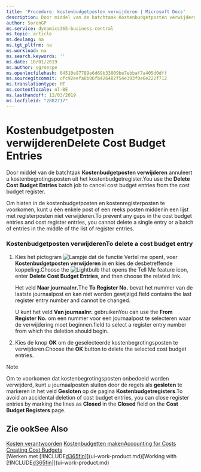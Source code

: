```yaml
---
title: 'Procedure: kostenbudgetposten verwijderen | Microsoft Docs'
description: Door middel van de batchtaak Kostenbudgetposten verwijderen annuleert u kostenbegrotingsposten uit het kostenbudgetregister.
author: SorenGP
ms.service: dynamics365-business-central
ms.topic: article
ms.devlang: na
ms.tgt_pltfrm: na
ms.workload: na
ms.search.keywords: ''
ms.date: 10/01/2019
ms.author: sgroespe
ms.openlocfilehash: 04510e87789e6d69b33009be7ebbaf7a405d0dff
ms.sourcegitcommit: cfc92eefa8b06fb426482f54e393f0e6e222f712
ms.translationtype: HT
ms.contentlocale: nl-BE
ms.lasthandoff: 12/03/2019
ms.locfileid: "2882717"
---
```

# <a name="delete-cost-budget-entries"></a><span data-ttu-id="d3e96-103">Kostenbudgetposten verwijderen</span><span class="sxs-lookup"><span data-stu-id="d3e96-103">Delete Cost Budget Entries</span></span>
<span data-ttu-id="d3e96-104">Door middel van de batchtaak **Kostenbudgetposten verwijderen** annuleert u kostenbegrotingsposten uit het kostenbudgetregister.</span><span class="sxs-lookup"><span data-stu-id="d3e96-104">You use the **Delete Cost Budget Entries** batch job to cancel cost budget entries from the cost budget register.</span></span>  

<span data-ttu-id="d3e96-105">Om hiaten in de kostenbudgetposten en kostenregisterposten te voorkomen, kunt u één enkele post of een reeks posten middenin een lijst met registerposten niet verwijderen.</span><span class="sxs-lookup"><span data-stu-id="d3e96-105">To prevent any gaps in the cost budget entries and cost register entries, you cannot delete a single entry or a batch of entries in the middle of the list of register entries.</span></span>  

### <a name="to-delete-a-cost-budget-entry"></a><span data-ttu-id="d3e96-106">Kostenbudgetposten verwijderen</span><span class="sxs-lookup"><span data-stu-id="d3e96-106">To delete a cost budget entry</span></span>  

1.  <span data-ttu-id="d3e96-107">Kies het pictogram ![Lampje dat de functie Vertel me opent](media/ui-search/search_small.png "Vertel me wat u wilt doen"), voer **Kostenbudgetposten verwijderen** in en kies de desbetreffende koppeling.</span><span class="sxs-lookup"><span data-stu-id="d3e96-107">Choose the ![Lightbulb that opens the Tell Me feature](media/ui-search/search_small.png "Tell me what you want to do") icon, enter **Delete Cost Budget Entries**, and then choose the related link.</span></span>  

    <span data-ttu-id="d3e96-108">Het veld **Naar journaalnr.**</span><span class="sxs-lookup"><span data-stu-id="d3e96-108">The **To Register No.**</span></span> <span data-ttu-id="d3e96-109">bevat het nummer van de laatste journaalpost en kan niet worden gewijzigd.</span><span class="sxs-lookup"><span data-stu-id="d3e96-109">field contains the last register entry number and cannot be changed.</span></span>  

    <span data-ttu-id="d3e96-110">U kunt het veld **Van journaalnr.** gebruiken</span><span class="sxs-lookup"><span data-stu-id="d3e96-110">You can use the **From Register No.**</span></span> <span data-ttu-id="d3e96-111">om een nummer voor een journaalpost te selecteren waar de verwijdering moet beginnen.</span><span class="sxs-lookup"><span data-stu-id="d3e96-111">field to select a register entry number from which the deletion should begin.</span></span>  
2.  <span data-ttu-id="d3e96-112">Kies de knop **OK** om de geselecteerde kostenbegrotingsposten te verwijderen.</span><span class="sxs-lookup"><span data-stu-id="d3e96-112">Choose the **OK** button to delete the selected cost budget entries.</span></span>  

> [!NOTE]  
>  <span data-ttu-id="d3e96-113">Om te voorkomen dat kostenbegrotingsposten onbedoeld worden verwijderd, kunt u journaalposten sluiten door de regels als **gesloten** te markeren in het veld **Gesloten** op de pagina **Kostenbudgetregisters**.</span><span class="sxs-lookup"><span data-stu-id="d3e96-113">To avoid an accidental deletion of cost budget entries, you can close register entries by marking the lines as **Closed** in the **Closed** field on the **Cost Budget Registers** page.</span></span>  

## <a name="see-also"></a><span data-ttu-id="d3e96-114">Zie ook</span><span class="sxs-lookup"><span data-stu-id="d3e96-114">See Also</span></span>  
<span data-ttu-id="d3e96-115">[Kosten verantwoorden](finance-manage-cost-accounting.md)
[Kostenbudgetten maken](finance-create-cost-budgets.md)</span><span class="sxs-lookup"><span data-stu-id="d3e96-115">[Accounting for Costs](finance-manage-cost-accounting.md)
[Creating Cost Budgets](finance-create-cost-budgets.md)</span></span>  
<span data-ttu-id="d3e96-116">[Werken met [!INCLUDE[d365fin](includes/d365fin_md.md)]](ui-work-product.md)</span><span class="sxs-lookup"><span data-stu-id="d3e96-116">[Working with [!INCLUDE[d365fin](includes/d365fin_md.md)]](ui-work-product.md)</span></span>
